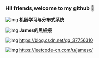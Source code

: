 ### Hi! friends,welcome to my github 👋 


![img](https://img.shields.io/badge/%E7%A0%94%E7%A9%B6%E6%96%B9%E5%90%91-jamesx-orange) **机器学习与分布式系统**

![img](https://img.shields.io/badge/%E5%85%AC%E4%BC%97%E5%8F%B7-James-brightgreen) **James的黑板报**

![img](https://img.shields.io/badge/CSDN-jamesx-blue) https://blog.csdn.net/qq_37756310

![img](https://img.shields.io/badge/Leetcode-jamesx-red) https://leetcode-cn.com/u/jamesx/
